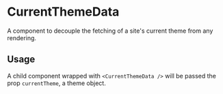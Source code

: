 CurrentThemeData
================

A component to decouple the fetching of a site's current theme from any rendering.

## Usage

A child component wrapped with `<CurrentThemeData />` will be passed the prop `currentTheme`, a theme object.

